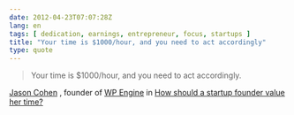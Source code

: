 ```yaml
---
date: 2012-04-23T07:07:28Z
lang: en
tags: [ dedication, earnings, entrepreneur, focus, startups ]
title: "Your time is $1000/hour, and you need to act accordingly"
type: quote
---
```


> Your time is \$1000/hour, and you need to act accordingly.

[Jason Cohen](http://twitter.com/asmartbear) , founder of [WP
Engine](http://wpengine.com) in [How should a startup founder value her
time?](http://blog.asmartbear.com/value-time.html)

